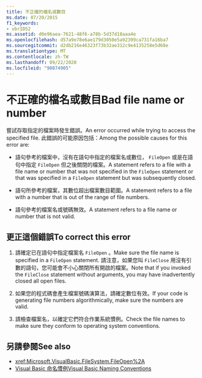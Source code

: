 ```yaml
---
title: 不正確的檔名或數目
ms.date: 07/20/2015
f1_keywords:
- vbrID52
ms.assetid: d0e96aea-7621-48f6-a78b-5d37d18aaa4e
ms.openlocfilehash: d57a9e78e6ae179d3050e5a92399ca731fa16ba7
ms.sourcegitcommit: d2db216e46323f73b32ae312c9e4135258e5d68e
ms.translationtype: MT
ms.contentlocale: zh-TW
ms.lasthandoff: 09/22/2020
ms.locfileid: "90874905"
---
```

# <a name="bad-file-name-or-number"></a><span data-ttu-id="1fab7-102">不正確的檔名或數目</span><span class="sxs-lookup"><span data-stu-id="1fab7-102">Bad file name or number</span></span>

<span data-ttu-id="1fab7-103">嘗試存取指定的檔案時發生錯誤。</span><span class="sxs-lookup"><span data-stu-id="1fab7-103">An error occurred while trying to access the specified file.</span></span> <span data-ttu-id="1fab7-104">此錯誤的可能原因包括：</span><span class="sxs-lookup"><span data-stu-id="1fab7-104">Among the possible causes for this error are:</span></span>  
  
- <span data-ttu-id="1fab7-105">語句參考的檔案中，沒有在語句中指定的檔案名或數位， `FileOpen` 或是在語句中指定 `FileOpen` 但之後關閉的檔案。</span><span class="sxs-lookup"><span data-stu-id="1fab7-105">A statement refers to a file with a file name or number that was not specified in the `FileOpen` statement or that was specified in a `FileOpen` statement but was subsequently closed.</span></span>  
  
- <span data-ttu-id="1fab7-106">語句所參考的檔案，其數位超出檔案數目範圍。</span><span class="sxs-lookup"><span data-stu-id="1fab7-106">A statement refers to a file with a number that is out of the range of file numbers.</span></span>  
  
- <span data-ttu-id="1fab7-107">語句參考的檔案名或號碼無效。</span><span class="sxs-lookup"><span data-stu-id="1fab7-107">A statement refers to a file name or number that is not valid.</span></span>  
  
## <a name="to-correct-this-error"></a><span data-ttu-id="1fab7-108">更正這個錯誤</span><span class="sxs-lookup"><span data-stu-id="1fab7-108">To correct this error</span></span>  
  
1. <span data-ttu-id="1fab7-109">請確定已在語句中指定檔案名 `FileOpen` 。</span><span class="sxs-lookup"><span data-stu-id="1fab7-109">Make sure the file name is specified in a `FileOpen` statement.</span></span> <span data-ttu-id="1fab7-110">請注意，如果您叫 `FileClose` 用沒有引數的語句，您可能會不小心關閉所有開啟的檔案。</span><span class="sxs-lookup"><span data-stu-id="1fab7-110">Note that if you invoked the `FileClose` statement without arguments, you may have inadvertently closed all open files.</span></span>  
  
2. <span data-ttu-id="1fab7-111">如果您的程式碼會產生檔案號碼演算法，請確定數位有效。</span><span class="sxs-lookup"><span data-stu-id="1fab7-111">If your code is generating file numbers algorithmically, make sure the numbers are valid.</span></span>  
  
3. <span data-ttu-id="1fab7-112">請檢查檔案名，以確定它們符合作業系統慣例。</span><span class="sxs-lookup"><span data-stu-id="1fab7-112">Check the file names to make sure they conform to operating system conventions.</span></span>  
  
## <a name="see-also"></a><span data-ttu-id="1fab7-113">另請參閱</span><span class="sxs-lookup"><span data-stu-id="1fab7-113">See also</span></span>

- <xref:Microsoft.VisualBasic.FileSystem.FileOpen%2A>
- [<span data-ttu-id="1fab7-114">Visual Basic 命名慣例</span><span class="sxs-lookup"><span data-stu-id="1fab7-114">Visual Basic Naming Conventions</span></span>](../../programming-guide/program-structure/naming-conventions.md)
